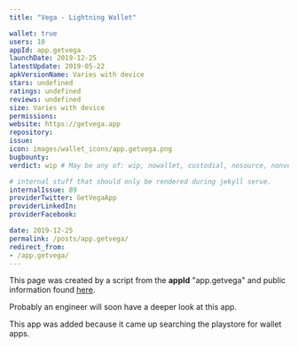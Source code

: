 ```yaml
---
title: "Vega - Lightning Wallet"

wallet: true
users: 10
appId: app.getvega
launchDate: 2019-12-25
latestUpdate: 2019-05-22
apkVersionName: Varies with device
stars: undefined
ratings: undefined
reviews: undefined
size: Varies with device
permissions:
website: https://getvega.app
repository:
issue:
icon: images/wallet_icons/app.getvega.png
bugbounty:
verdict: wip # May be any of: wip, nowallet, custodial, nosource, nonverifiable, verifiable, bounty, cert1, cert2, cert3

# internal stuff that should only be rendered during jekyll serve.
internalIssue: 89
providerTwitter: GetVegaApp
providerLinkedIn:
providerFacebook:

date: 2019-12-25
permalink: /posts/app.getvega/
redirect_from:
- /app.getvega/
---
```


This page was created by a script from the **appId** "app.getvega" and public
information found
[here](https://play.google.com/store/apps/details?id=app.getvega).

Probably an engineer will soon have a deeper look at this app.

This app was added because it came up searching the playstore for wallet apps.
